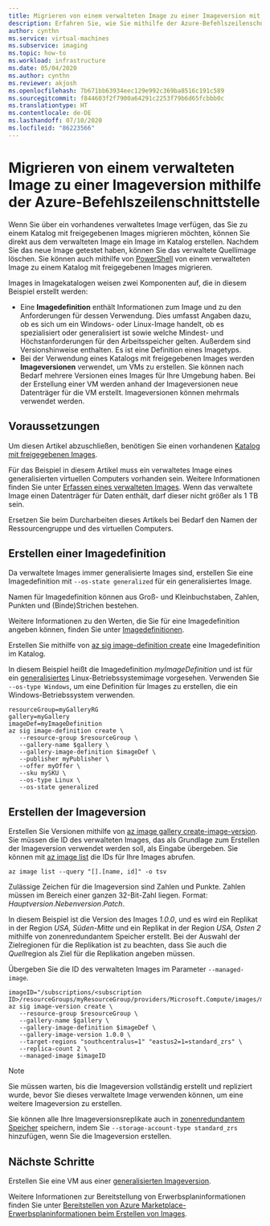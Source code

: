 ```yaml
---
title: Migrieren von einem verwalteten Image zu einer Imageversion mit der Azure-Befehlszeilenschnittstelle
description: Erfahren Sie, wie Sie mithilfe der Azure-Befehlszeilenschnittstelle von einem verwalteten Image zu einer Imageversion in einem Katalog mit freigegebenen Images migrieren.
author: cynthn
ms.service: virtual-machines
ms.subservice: imaging
ms.topic: how-to
ms.workload: infrastructure
ms.date: 05/04/2020
ms.author: cynthn
ms.reviewer: akjosh
ms.openlocfilehash: 7b671bb63934eec129e992c369ba8516c191c589
ms.sourcegitcommit: f844603f2f7900a64291c2253f79b6d65fcbbb0c
ms.translationtype: HT
ms.contentlocale: de-DE
ms.lasthandoff: 07/10/2020
ms.locfileid: "86223566"
---
```

# <a name="migrate-from-a-managed-image-to-an-image-version-using-the-azure-cli"></a>Migrieren von einem verwalteten Image zu einer Imageversion mithilfe der Azure-Befehlszeilenschnittstelle
Wenn Sie über ein vorhandenes verwaltetes Image verfügen, das Sie zu einem Katalog mit freigegebenen Images migrieren möchten, können Sie direkt aus dem verwalteten Image ein Image im Katalog erstellen. Nachdem Sie das neue Image getestet haben, können Sie das verwaltete Quellimage löschen. Sie können auch mithilfe von [PowerShell](image-version-managed-image-powershell.md) von einem verwalteten Image zu einem Katalog mit freigegebenen Images migrieren.

Images in Imagekatalogen weisen zwei Komponenten auf, die in diesem Beispiel erstellt werden:
- Eine **Imagedefinition** enthält Informationen zum Image und zu den Anforderungen für dessen Verwendung. Dies umfasst Angaben dazu, ob es sich um ein Windows- oder Linux-Image handelt, ob es spezialisiert oder generalisiert ist sowie welche Mindest- und Höchstanforderungen für den Arbeitsspeicher gelten. Außerdem sind Versionshinweise enthalten. Es ist eine Definition eines Imagetyps. 
- Bei der Verwendung eines Katalogs mit freigegebenen Images werden **Imageversionen** verwendet, um VMs zu erstellen. Sie können nach Bedarf mehrere Versionen eines Images für Ihre Umgebung haben. Bei der Erstellung einer VM werden anhand der Imageversionen neue Datenträger für die VM erstellt. Imageversionen können mehrmals verwendet werden.


## <a name="before-you-begin"></a>Voraussetzungen

Um diesen Artikel abzuschließen, benötigen Sie einen vorhandenen [Katalog mit freigegebenen Images](shared-images-cli.md). 

Für das Beispiel in diesem Artikel muss ein verwaltetes Image eines generalisierten virtuellen Computers vorhanden sein. Weitere Informationen finden Sie unter [Erfassen eines verwalteten Images](./linux/capture-image.md). Wenn das verwaltete Image einen Datenträger für Daten enthält, darf dieser nicht größer als 1 TB sein.

Ersetzen Sie beim Durcharbeiten dieses Artikels bei Bedarf den Namen der Ressourcengruppe und des virtuellen Computers.



## <a name="create-an-image-definition"></a>Erstellen einer Imagedefinition

Da verwaltete Images immer generalisierte Images sind, erstellen Sie eine Imagedefinition mit `--os-state generalized` für ein generalisiertes Image.

Namen für Imagedefinition können aus Groß- und Kleinbuchstaben, Zahlen, Punkten und (Binde)Strichen bestehen. 

Weitere Informationen zu den Werten, die Sie für eine Imagedefinition angeben können, finden Sie unter [Imagedefinitionen](https://docs.microsoft.com/azure/virtual-machines/linux/shared-image-galleries#image-definitions).

Erstellen Sie mithilfe von [az sig image-definition create](/cli/azure/sig/image-definition#az-sig-image-definition-create) eine Imagedefinition im Katalog.

In diesem Beispiel heißt die Imagedefinition *myImageDefinition* und ist für ein [generalisiertes](./linux/shared-image-galleries.md#generalized-and-specialized-images) Linux-Betriebssystemimage vorgesehen. Verwenden Sie `--os-type Windows`, um eine Definition für Images zu erstellen, die ein Windows-Betriebssystem verwenden. 

```azurecli-interactive 
resourceGroup=myGalleryRG
gallery=myGallery
imageDef=myImageDefinition
az sig image-definition create \
   --resource-group $resourceGroup \
   --gallery-name $gallery \
   --gallery-image-definition $imageDef \
   --publisher myPublisher \
   --offer myOffer \
   --sku mySKU \
   --os-type Linux \
   --os-state generalized
```


## <a name="create-the-image-version"></a>Erstellen der Imageversion

Erstellen Sie Versionen mithilfe von [az image gallery create-image-version](/cli/azure/sig/image-version#az-sig-image-version-create). Sie müssen die ID des verwalteten Images, das als Grundlage zum Erstellen der Imageversion verwendet werden soll, als Eingabe übergeben. Sie können mit [az image list](/cli/azure/image?view#az-image-list) die IDs für Ihre Images abrufen. 

```azurecli-interactive
az image list --query "[].[name, id]" -o tsv
```

Zulässige Zeichen für die Imageversion sind Zahlen und Punkte. Zahlen müssen im Bereich einer ganzen 32-Bit-Zahl liegen. Format: *Hauptversion*.*Nebenversion*.*Patch*.

In diesem Beispiel ist die Version des Images *1.0.0*, und es wird ein Replikat in der Region *USA, Süden-Mitte* und ein Replikat in der Region *USA, Osten 2* mithilfe von zonenredundantem Speicher erstellt. Bei der Auswahl der Zielregionen für die Replikation ist zu beachten, dass Sie auch die *Quell*region als Ziel für die Replikation angeben müssen.

Übergeben Sie die ID des verwalteten Images im Parameter `--managed-image`.


```azurecli-interactive 
imageID="/subscriptions/<subscription ID>/resourceGroups/myResourceGroup/providers/Microsoft.Compute/images/myImage"
az sig image-version create \
   --resource-group $resourceGroup \
   --gallery-name $gallery \
   --gallery-image-definition $imageDef \
   --gallery-image-version 1.0.0 \
   --target-regions "southcentralus=1" "eastus2=1=standard_zrs" \
   --replica-count 2 \
   --managed-image $imageID
```

> [!NOTE]
> Sie müssen warten, bis die Imageversion vollständig erstellt und repliziert wurde, bevor Sie dieses verwaltete Image verwenden können, um eine weitere Imageversion zu erstellen.
>
> Sie können alle Ihre Imageversionsreplikate auch in [zonenredundantem Speicher](https://docs.microsoft.com/azure/storage/common/storage-redundancy-zrs) speichern, indem Sie `--storage-account-type standard_zrs` hinzufügen, wenn Sie die Imageversion erstellen.
>

## <a name="next-steps"></a>Nächste Schritte

Erstellen Sie eine VM aus einer [generalisierten Imageversion](vm-generalized-image-version-cli.md).

Weitere Informationen zur Bereitstellung von Erwerbsplaninformationen finden Sie unter [Bereitstellen von Azure Marketplace-Erwerbsplaninformationen beim Erstellen von Images](marketplace-images.md).